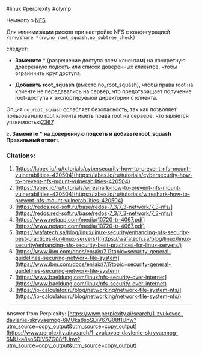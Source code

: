 #linux #perplexity #olymp

Немного о [NFS](obsidian://open?vault=Obsidian%20Vault&file=Base%2FIS%2F%D0%A7%D1%82%D0%BE%20%D1%82%D0%B0%D0%BA%D0%BE%D0%B5%20NFS)

Для минимизации рисков при настройке NFS с конфигурацией  
`/srv/share *(rw,no_root_squash,no_subtree_check)`

следует:

- **Замените** * (разрешение доступа всем клиентам) на конкретную доверенную подсеть или список доверенных клиентов, чтобы ограничить круг доступа.
    
- **Добавить root_squash** (вместо no_root_squash), чтобы права root на клиенте не передавались на сервер, что предотвращает получение root-доступа к экспортируемой директории с клиента.
    

Опция `no_root_squash` ослабляет безопасность, так как позволяет пользователю root клиента иметь права root на сервере, что является уязвимостью[2](https://labex.io/ru/tutorials/wireshark-how-to-prevent-nfs-mount-vulnerabilities-420504)[3](https://redos.red-soft.ru/base/redos-7_3/7_3-network/7_3-nfs/)[6](https://www.ibm.com/docs/en/aix/7.1?topic=security-general-guidelines-securing-network-file-system)[7](https://www.baeldung.com/linux/nfs-security-over-internet).

**c. Замените * на доверенную подсеть и добавьте root_squash**  
**Правильный ответ:**.

### Citations:

1. [https://labex.io/ru/tutorials/cybersecurity-how-to-prevent-nfs-mount-vulnerabilities-420504](https://labex.io/ru/tutorials/cybersecurity-how-to-prevent-nfs-mount-vulnerabilities-420504)
2. [https://labex.io/ru/tutorials/wireshark-how-to-prevent-nfs-mount-vulnerabilities-420504](https://labex.io/ru/tutorials/wireshark-how-to-prevent-nfs-mount-vulnerabilities-420504)
3. [https://redos.red-soft.ru/base/redos-7_3/7_3-network/7_3-nfs/](https://redos.red-soft.ru/base/redos-7_3/7_3-network/7_3-nfs/)
4. [https://www.netapp.com/media/10720-tr-4067.pdf](https://www.netapp.com/media/10720-tr-4067.pdf)
5. [https://wafatech.sa/blog/linux/linux-security/enhancing-nfs-security-best-practices-for-linux-servers/](https://wafatech.sa/blog/linux/linux-security/enhancing-nfs-security-best-practices-for-linux-servers/)
6. [https://www.ibm.com/docs/en/aix/7.1?topic=security-general-guidelines-securing-network-file-system](https://www.ibm.com/docs/en/aix/7.1?topic=security-general-guidelines-securing-network-file-system)
7. [https://www.baeldung.com/linux/nfs-security-over-internet](https://www.baeldung.com/linux/nfs-security-over-internet)
8. [https://ip-calculator.ru/blog/networking/network-file-system-nfs/](https://ip-calculator.ru/blog/networking/network-file-system-nfs/)

---

Answer from Perplexity: [https://www.perplexity.ai/search/1-zvukovoe-davlenie-skryvaemog-6MUka8soSDiV67G08f1Unw?utm_source=copy_output&utm_source=copy_output](https://www.perplexity.ai/search/1-zvukovoe-davlenie-skryvaemog-6MUka8soSDiV67G08f1Unw?utm_source=copy_output&utm_source=copy_output)